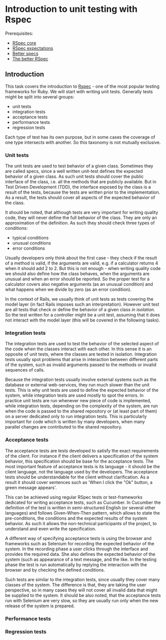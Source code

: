 # Introduction to unit testing with Rspec #

Prerequisites:

* [RSpec core](http://rubydoc.info/gems/rspec-core/frames)
* [RSpec expectations](http://rubydoc.info/gems/rspec-expectations/frames)
* [Better specs](http://betterspecs.org/)
* [The better RSpec](http://blog.bandzarewicz.com/blog/2011/09/27/krug-the-perfect-rspec/)

## Introduction ##

This task covers the introduction to [Rspec](http://rspec.info/) - 
one of the most popular testing frameworks for Ruby. 
We will start with writing unit tests. Generally tests might be split into
several groups:
* unit tests
* integration tests
* acceptance tests
* performance tests
* regression tests

Each type of test has its own purpose, but in some cases the coverage of one
type intersects with another. So this taxonomy is not mutually exclusive.

### Unit tests ###

The unit tests are used to test behavior of a given class. Sometimes they are called
specs, since a well written unit-test defines the expected behavior of a given
class. As such unit tests should cover the public interface of the class, i.e.
all the methods that are publicly available. But in Test Driven Development
(TDD), the interface exposed by the class is a result of the tests, because
the tests are written prior to the implementation. As a result, the tests should
cover all aspects of the expected behavior of the class.

It should be noted, that although tests are very important for writing quality
code, they will never define the full behavior of the class. They are only an
approximation of the definition. As such they should check three types of
conditions:
* typical conditions
* unusual conditions
* error conditions

Usually developers only think about the first case - they check if the result of
a method is valid, if the arguments are valid, e.g. if a calculator returns 4
when it should add 2 to 2. But this is not enough - when writing quality code
we should also define how the class behaves, when the arguments are unusual and
when an error should be reported. So the proper test for a calculator covers 
also negative arguments (as an unusual condition) and what happens when we
divide by zero (as an error condition). 

In the context of Rails, we usually think of unit tests as tests covering the
model layer (in fact Rails imposes such an interpretation). However unit test
are all tests that check or define the behavior of a given class *in isolation*.
So the test written for a controller might be a unit test, assuming that it 
does not interact with the model layer (this will be covered in the following
tasks).

### Integration tests ###

The integration tests are used to test the behavior of the selected aspect of
the code when the classes interact with each other. In this sense it is an
opposite of unit tests, where the classes are tested in isolation. Integration
tests usually spot problems that arise in interaction between different parts
of the system, such as invalid arguments passed to the methods or invalid
sequences of calls. 

Because the integration tests usually involve external systems such as the
database or external web-services, they run much slower than the unit tests.
This is why unit tests are used to define the expected behavior of the system,
while integration tests are used mostly to spot the errors. In practice unit
tests are run whenever new piece of code is implemented, while integration
tests, depending on the complexity of the system, are run when the code is
passed to the shared repository or (at least part of them) on a server dedicated
only to run integration tests. This is particularly important for code which is
written by many developers, when many parallel changes are contributed to the
shared repository.

### Acceptance tests ###

The acceptance tests are tests developed to satisfy the exact requirements of
the client. For instance if the client delivers a specification of the system
behavior, this specification should be base for the acceptance tests. The most
important feature of acceptance tests is its language - it should be the client
language, not the language used by the developers. The acceptance tests should
be understandable for the client without clarification. As a result it should
cover sentences such as 'When I click the "Ok" button, a green message appears'.

This can be achieved using regular RSpec tests or test-frameworks dedicated for
writing acceptance tests, such as Cucumber. In Cucumber the definition of the
test is written in semi-structured English (or several other languages) and
follows Given-When-Then pattern, which allows to state the pre-conditions, the
conditions and the expected results of the system behavior. As such it allows
the non-technical participants of the project, to understand and even write the
specification. 

A different way of specifying acceptance tests is using the browser and
frameworks such as Selenium for recording the expected behavior of the system.
In the recording phase a user clicks through the interface and provides the
required data. She also defines the expected behavior of the system (such as
appearance of a text message, and the like. 
In the testing phase the test is run automatically by replying the interaction 
with the browser and by checking the defined conditions. 

Such tests are similar to the integration tests, since usually they cover many
classes of the system. The difference is that, they are taking the user
perspective, so in many cases they will not cover all invalid data that might be
supplied to the system. It should be also noted, that the acceptance tests run
with Selenium are very slow, so they are usually run only when the new release
of the system is prepared.

### Performance tests ###

### Regression tests ###
